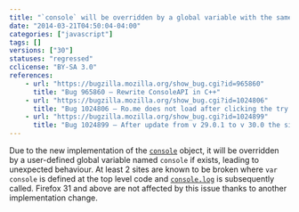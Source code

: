 ```yaml
---
title: "`console` will be overridden by a global variable with the same name"
date: "2014-03-21T04:50:04-04:00"
categories: ["javascript"]
tags: []
versions: ["30"]
statuses: "regressed"
cclicense: "BY-SA 3.0"
references:
    - url: "https://bugzilla.mozilla.org/show_bug.cgi?id=965860"
      title: "Bug 965860 – Rewrite ConsoleAPI in C++"
    - url: "https://bugzilla.mozilla.org/show_bug.cgi?id=1024806"
      title: "Bug 1024806 – Ro.me does not load after clicking the try anyway warning. Worked in ff29."
    - url: "https://bugzilla.mozilla.org/show_bug.cgi?id=1024899"
      title: "Bug 1024899 – After update from v 29.0.1 to v 30.0 the site: https://home.cgm-life.de/fb363286-e393-4a31-84c1-9c60e07c6cef cannot be reached (responsive design - twitter bootstrap - Angular JS)"
---
```

Due to the new implementation of the [`console`](https://developer.mozilla.org/docs/Web/API/console) object, it will be overridden by a user-defined global variable named `console` if exists, leading to unexpected behaviour. At least 2 sites are known to be broken where `var console` is defined at the top level code and [`console.log`](https://developer.mozilla.org/docs/Web/API/console.log) is subsequently called. Firefox 31 and above are not affected by this issue thanks to another implementation change.
